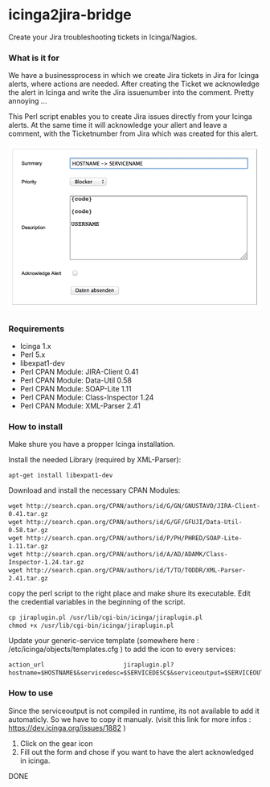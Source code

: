 icinga2jira-bridge
==================

Create your Jira troubleshooting tickets in Icinga/Nagios. 

### What is it for
We have a businessprocess in which we create Jira tickets in Jira for Icinga alerts, where actions are needed. After creating the Ticket we acknowledge the alert in Icinga and write the Jira issuenumber into the comment. Pretty annoying ... 

This Perl script enables you to create Jira issues directly from your Icinga alerts. At the same time it will acknowledge your allert and leave a comment, with the Ticketnumber from Jira which was created for this alert. 

![Screenshot of the Jira form in icinga](/doc/img/form.png?raw=true&1 "jira form in icinga") 
### Requirements
 - Icinga 1.x
 - Perl 5.x
 - libexpat1-dev
 - Perl CPAN Module: JIRA-Client 0.41 
 - Perl CPAN Module: Data-Util 0.58
 - Perl CPAN Module: SOAP-Lite 1.11
 - Perl CPAN Module: Class-Inspector 1.24
 - Perl CPAN Module: XML-Parser 2.41

### How to install 
Make shure you have a propper Icinga installation.

Install the needed Library (required by XML-Parser):
```
apt-get install libexpat1-dev
```

Download and install the necessary CPAN Modules:
```
wget http://search.cpan.org/CPAN/authors/id/G/GN/GNUSTAVO/JIRA-Client-0.41.tar.gz 
wget http://search.cpan.org/CPAN/authors/id/G/GF/GFUJI/Data-Util-0.58.tar.gz
wget http://search.cpan.org/CPAN/authors/id/P/PH/PHRED/SOAP-Lite-1.11.tar.gz
wget http://search.cpan.org/CPAN/authors/id/A/AD/ADAMK/Class-Inspector-1.24.tar.gz
wget http://search.cpan.org/CPAN/authors/id/T/TO/TODDR/XML-Parser-2.41.tar.gz
```

copy the perl script to the right place and make shure its executable. 
Edit the credential variables in the beginning of the script. 
```
cp jiraplugin.pl /usr/lib/cgi-bin/icinga/jiraplugin.pl
chmod +x /usr/lib/cgi-bin/icinga/jiraplugin.pl
```

Update your generic-service template (somewhere here : /etc/icinga/objects/templates.cfg ) to add the icon to every services:
```
action_url                      jiraplugin.pl?hostname=$HOSTNAME$&servicedesc=$SERVICEDESC$&serviceoutput=$SERVICEOUTPUT$
```

### How to use
Since the serviceoutput is not compiled in runtime, its not available to add it automaticly. So we have to copy it manualy. (visit this link for more infos : https://dev.icinga.org/issues/1882 )

1. Click on the gear icon
2. Fill out the form and chose if you want to have the alert acknowledged in icinga.

DONE 







